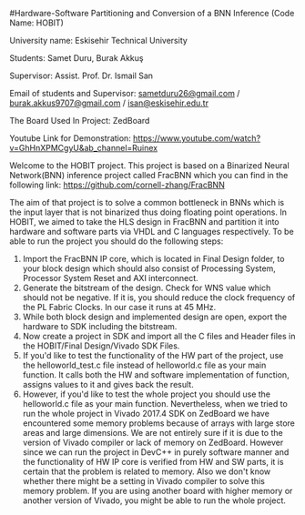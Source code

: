 #Hardware-Software Partitioning and Conversion of a BNN Inference (Code Name: HOBIT)

University name: Eskisehir Technical University

Students: Samet Duru,  Burak Akkuş

Supervisor: Assist. Prof. Dr. Ismail San

Email of students and Supervisor: sametduru26@gmail.com / burak.akkus9707@gmail.com / isan@eskisehir.edu.tr

The Board Used In Project: ZedBoard

Youtube Link for Demonstration: https://www.youtube.com/watch?v=GhHnXPMCgyU&ab_channel=Ruinex

Welcome to the HOBIT project. This project is based on a Binarized Neural Network(BNN) inference project called FracBNN which you can find in the following link: https://github.com/cornell-zhang/FracBNN 

The aim of that project is to solve a common bottleneck in BNNs which is the input layer that is not binarized thus doing floating point operations. 
In HOBIT, we aimed to take the HLS design in FracBNN and partition it into hardware and software parts via VHDL and C languages respectively.
To be able to run the project you should do the following steps:
1) Import the FracBNN IP core, which is located in Final Design folder, to your block design which should also consist of Processing System, Processor System Reset and AXI interconnect.
2) Generate the bitstream of the design. Check for WNS value which should not be negative. If it is, you should reduce the clock frequency of the PL Fabric Clocks. In our case it runs at 45 MHz.
3) While both block design and implemented design are open, export the hardware to SDK including the bitstream.
4) Now create a project in SDK and import all the C files and Header files in the HOBIT/Final Design/Vivado SDK Files.
5) If you'd like to test the functionality of the HW part of the project, use the helloworld_test.c file instead of helloworld.c file as your main function. It calls both the HW and software implementation of function, assigns values to it and gives back the result. 
6) However, if you'd like to test the whole project you should use the helloworld.c file as your main function. Nevertheless, when we tried to run the whole project in Vivado 2017.4 SDK on ZedBoard we have encountered some memory problems because of arrays with large store areas and large dimensions. We are not entirely sure if it is due to the version of Vivado compiler or lack of memory on ZedBoard. However since we can run the project in DevC++ in purely software manner and the functionality of HW IP core is verified from HW and SW parts, it is certain that the problem is related to memory. Also we don't know whether there might be a setting in Vivado compiler to solve this memory problem. If you are using another board with higher memory or another version of Vivado, you might be able to run the whole project. 

